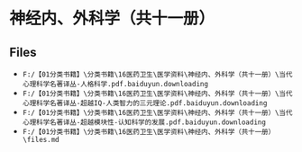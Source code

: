 # 神经内、外科学（共十一册）

## Files

- `F:/【01分类书籍】\分类书籍\16医药卫生\医学资料\神经内、外科学（共十一册）\当代心理科学名著译丛-人格科学.pdf.baiduyun.downloading`
- `F:/【01分类书籍】\分类书籍\16医药卫生\医学资料\神经内、外科学（共十一册）\当代心理科学名著译丛-超越IQ-人类智力的三元理论.pdf.baiduyun.downloading`
- `F:/【01分类书籍】\分类书籍\16医药卫生\医学资料\神经内、外科学（共十一册）\当代心理科学名著译丛-超越模块性-认知科学的发展.pdf.baiduyun.downloading`
- `F:/【01分类书籍】\分类书籍\16医药卫生\医学资料\神经内、外科学（共十一册）\files.md`
